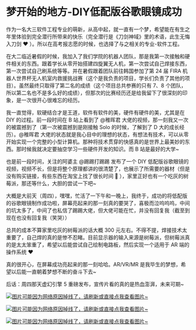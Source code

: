 # 梦开始的地方-DIY低配版谷歌眼镜成功

作为一名大三软件工程专业的萌新，从高中起，就一直有一个梦，希望能在有生之年里体验到完全潜行所带来的快乐（完全潜行是《刀剑神域》里的术语，此生无悔入刀剑 ❤️ ）。所以在高考报志愿的时候，也选择了与之相关的专业-软件工程。

在大二临近暑假的时候，我加入了我们学院的机器人团队，那是我第一次接触和硬件相关的东西。跟着学长从零开始搭建四旋翼无人机，第一次尝试自己焊接东西，第一次尝试自己刷系统等等。并在暑假跟着团队前往韩国参加了第 24 届 FIRA 机器人世界杯无人机室内救援挑战赛（这个是我负责的项目，学长们负责了其他的项目）。虽然最终只取得了第二名的成绩（这个项目总共参赛的只有 7、8 个团队，所以第二名也不是多么好的成绩），但那次的比赛经历还是给我留下了很深刻的印象，是一次很开心很难忘的经历。

我一直觉得，软硬结合才是王道，软件有软件的美，硬件有硬件的美，尤其是在 DIY 的过程。前一段时间在 B 站上看到了 @稚晖君 大佬的视频，那一刻我又一次的被震撼到了（第一次被震撼到是刚接触 Solo 的时候，了解到了 D 大的成长经历）。@稚晖君 大佬的状态就是我心目中的理想的状态，有想法有技术，可以从零开始实现一个完整的小型计算机。那种将技术贯穿的快感真的是世界上最美妙的东西。那时候我就决定要抽空学习一些硬件开发的知识。而 B 站是最好的大学~

也是前一段时间，关注的阿婆主 @踢踢打踢踢 发布了一个 DIY 低配版谷歌眼镜的视频，视频不长，但是将整个原理都讲的很清楚了，也展示了所需要的器材（但是没有购买链接，有些东西在淘宝上找了很长时间 🚀️ ），家里正好也有一个吃灰的树莓派，那还等什么，大胆的尝试一下吧~

大概是大前天（周四），嘿嘿，忙活了一下午和一晚上，我终于，成功的将低配版的谷歌眼镜制作成功啦，屏幕亮起来的那一刻真的要哭了，喜极而泣呜呜呜，中间的坑太多了，中间了也私信了踢踢大佬，但大佬可能在忙，并没有回复我（截至到现在也没有回复我（笑哭））

总共的成本不算家里吃灰的树莓派的话大概 300 元左右。不得不提，焊接技术太重要了，自己焊的真的是惨不忍睹。目前显示器的输入来源是树莓派，但树莓派真的是太太笨重了，希望以后能尝试自己绘制电路板，然后实现一个适用于 AR 端的操作系统 ❤️

真的很开心，在屏幕成功亮起来的那一刻哈哈。AR/VR/MR 是我毕生的梦想，希望以后能一直朝着梦想不断的奋斗下去~

后话：周四那天虚幻引擎 5 重磅发布，宣传片看的真的是热血澎湃，未来可期~

[![图片可能因为网络原因掉线了，请刷新或直接点我查看图片~](https://cdn.jsdelivr.net/gh/ylsislove/image-home/test/20201128023922.png)](https://cdn.jsdelivr.net/gh/ylsislove/image-home/test/20201128023922.png)

[![图片可能因为网络原因掉线了，请刷新或直接点我查看图片~](https://cdn.jsdelivr.net/gh/ylsislove/image-home/test/20201128023941.png)](https://cdn.jsdelivr.net/gh/ylsislove/image-home/test/20201128023941.png)

[![图片可能因为网络原因掉线了，请刷新或直接点我查看图片~](https://cdn.jsdelivr.net/gh/ylsislove/image-home/test/20201128024016.png)](https://cdn.jsdelivr.net/gh/ylsislove/image-home/test/20201128024016.png)
